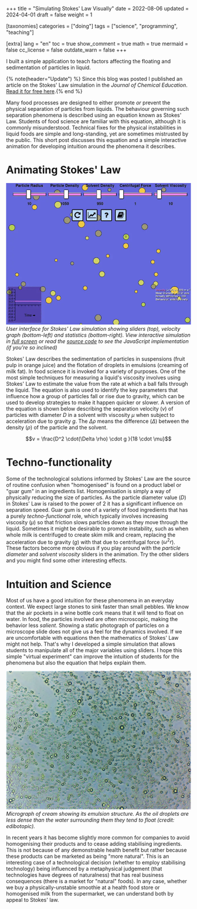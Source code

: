+++
title = "Simulating Stokes' Law Visually"
date = 2022-08-06
updated = 2024-04-01
draft = false
weight = 1

[taxonomies]
categories = ["doing"]
tags = ["science", "programming", "teaching"]

[extra]
lang = "en"
toc = true
show_comment = true
math = true
mermaid = false
cc_license = false
outdate_warn = false
+++

I built a simple application to teach factors affecting the floating and sedimentation of particles in liquid.

<!-- more -->

{% note(header="Update") %} Since this blog was posted I published an
article on the Stokes' Law simulation in the *Journal of Chemical
Education*. [Read it for free here](https://pubs.acs.org/doi/10.1021/acs.jchemed.2c01201).{% end %}

Many food processes are designed to either promote *or* prevent the physical separation of particles from liquids. The behaviour governing such separation phenomena is described using an equation known as Stokes' Law. Students of food science are familiar with this equation, although it is commonly misunderstood. Technical fixes for the physical instabilities in liquid foods are simple and long-standing, yet are sometimes mistrusted by the public. This short post discusses this equation and a simple interactive animation for developing intuition around the phenomena it describes.

# Animating Stokes' Law

![UI of Stokes' Law](/figs/stokesLawUI.webp "UI of StokesLaw") *User interface for Stokes' Law simulation showing sliders (top), velocity graph (bottom-left) and statistics (bottom-right). View interactive simulation in [full screen](https://edibotopic.github.io/stokes-law/) or read the [source code](https://github.com/edibotopic/stokes-law) to see the JavaScript implementation (if you're so inclined)*

Stokes' Law describes the sedimentation of particles in suspensions (fruit pulp in orange juice) and the flotation of droplets in emulsions (creaming of milk fat). In food science it is invoked for a variety of purposes. One of the most simple techniques for measuring a liquid's viscosity involves using Stokes' Law to estimate the value from the rate at which a ball falls through the liquid. The equation is also used to identify the key parameters that influence how a group of particles fall or rise due to gravity, which can be used to develop strategies to make it happen quicker or slower. A version of the equation is shown below describing the separation velocity ($v$) of particles with diameter $D$ in a solvent with viscosity $\mu$ when subject to acceleration due to gravity $g$. The $\Delta \rho$ means the difference ($\Delta$) between the density ($\rho$) of the particle and the solvent.

$$v = \frac{D^2 \cdot(\Delta \rho) \cdot g }{18 \cdot \mu}$$

# Techno-functionality

Some of the technological solutions informed by Stokes' Law are the source of routine confusion when "homogenised" is found on a product label or "guar gum" in an ingredients list. Homogenisation is simply a way of physically reducing the size of particles. As the particle diameter value ($D$) in Stokes' Law is raised to the power of $2$ it has a significant influence on separation speed. Guar gum is one of a variety of food ingredients that has a purely *techno-functional* role, which typically involves increasing viscosity ($\mu$) so that friction slows particles down as they move through the liquid. Sometimes it might be desirable to promote instability, such as when whole milk is centrifuged to create skim milk and cream, replacing the acceleration due to gravity ($g$) with that due to centrifugal force ($\omega ^2 r$). These factors become more obvious if you play around with the *particle diameter* and *solvent viscosity* sliders in the animation. Try the other sliders and you might find some other interesting effects.

# Intuition and Science

Most of us have a good intuition for these phenomena in an everyday context. We expect large stones to sink faster than small pebbles. We know that the air pockets in a wine bottle cork means that it will tend to float on water. In food, the particles involved are often microscopic, making the behavior less *salient*. Showing a static photograph of particles on a microscope slide does not give us a feel for the dynamics involved. If we are uncomfortable with equations then the mathematics of Stokes' Law might not help. That's why I developed a simple simulation that allows students to manipulate all of the major variables using sliders. I hope this simple "virtual experiment" can improve the intuition of students for the phenomena but also the equation that helps explain them.

![Micrograph of shaving cream](/figs/cream_40X.webp "micrograph of cream") *Micrograph of cream showing its emulsion structure. As the oil droplets are less dense than the water surrounding them they tend to float (credit: edibotopic).*

In recent years it has become slightly more common for companies to avoid homogenising their products and to cease adding stabilising ingredients. This is not because of any demonstrable health benefit but rather because these products can be marketed as being "more natural". This is an interesting case of a technological decision (whether to employ stabilising technology) being influenced by a metaphysical judgement (that technologies have degrees of naturalness) that has real business consequences (there is a market for "natural" foods). In any case, whether we buy a physically-unstable smoothie at a health food store or homogenised milk from the supermarket, we can understand both by appeal to Stokes' law.
